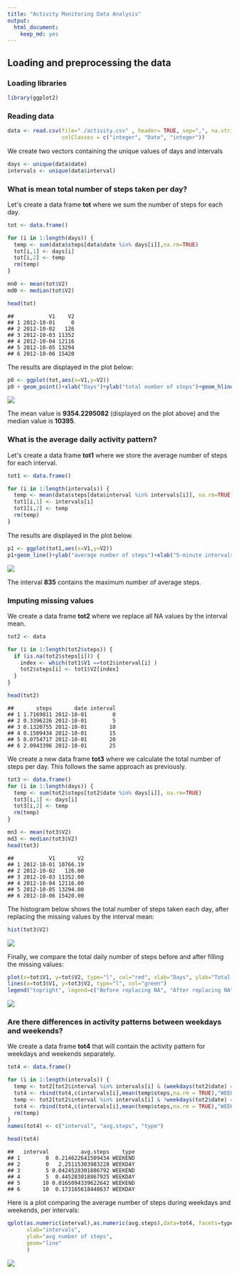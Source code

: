 ```yaml
---
title: "Activity Monitoring Data Analysis"
output: 
  html_document: 
    keep_md: yes
---
```




## Loading and preprocessing the data

### Loading libraries 

```r
library(ggplot2)
```

### Reading data  


```r
data <- read.csv(file="./activity.csv" , header= TRUE, sep=",", na.strings="NA",
                 colClasses = c("integer", "Date", "integer"))
```

We create two vectors containing the unique values of days and intervals


```r
days <- unique(data$date)
intervals <- unique(data$interval)
```

### What is mean total number of steps taken per day?

Let's create a data frame **tot** where we sum the number of steps for each day.


```r
tot <- data.frame()

for (i in 1:length(days)) {
  temp <- sum(data$steps[data$date %in% days[i]],na.rm=TRUE)
  tot[i,1] <- days[i]
  tot[i,2] <- temp
  rm(temp)
}

mn0 <- mean(tot$V2)
md0 <- median(tot$V2)

head(tot)
```

```
##           V1    V2
## 1 2012-10-01     0
## 2 2012-10-02   126
## 3 2012-10-03 11352
## 4 2012-10-04 12116
## 5 2012-10-05 13294
## 6 2012-10-06 15420
```

The results are displayed in the plot below:


```r
p0 <- ggplot(tot,aes(x=V1,y=V2))
p0 + geom_point()+xlab("Days")+ylab("total number of steps")+geom_hline(yintercept=mn0, col="red")
```

![](PA1_template_files/figure-html/unnamed-chunk-5-1.png)<!-- -->
 
The mean value is **9354.2295082** (displayed on the plot above) and the median value is **10395**.
  
### What is the average daily activity pattern?

Let's create a data frame **tot1** where we store the average number of steps for each interval.



```r
tot1 <- data.frame()

for (i in 1:length(intervals)) {
  temp <- mean(data$steps[data$interval %in% intervals[i]], na.rm=TRUE)
  tot1[i,1] <- intervals[i]
  tot1[i,2] <- temp
  rm(temp)
}
```

The results are displayed in the plot below.


```r
p1 <- ggplot(tot1,aes(x=V1,y=V2))
p1+geom_line()+ylab("average number of steps")+xlab("5-minute intervals")+geom_vline(xintercept=intervals[which.max(tot1$V2)],col="red")
```

![](PA1_template_files/figure-html/unnamed-chunk-7-1.png)<!-- -->

The interval **835** contains the maximum number of average steps.
  
### Imputing missing values

We create a data frame **tot2** where we replace all NA values by the interval mean.


```r
tot2 <- data

for (i in 1:length(tot2$steps)) {
  if (is.na(tot2$steps[i])) {
    index <- which(tot1$V1 ==tot2$interval[i] )
    tot2$steps[i] <- tot1$V2[index] 
  }
}

head(tot2)
```

```
##       steps       date interval
## 1 1.7169811 2012-10-01        0
## 2 0.3396226 2012-10-01        5
## 3 0.1320755 2012-10-01       10
## 4 0.1509434 2012-10-01       15
## 5 0.0754717 2012-10-01       20
## 6 2.0943396 2012-10-01       25
```

We create a new data frame **tot3** where we calculate the total number of steps per day. 
This follows the same approach as previously.


```r
tot3 <- data.frame()
for (i in 1:length(days)) {
  temp <- sum(tot2$steps[tot2$date %in% days[i]], na.rm=TRUE)
  tot3[i,1] <- days[i]
  tot3[i,2] <- temp
  rm(temp)
}

mn3 <- mean(tot3$V2)
md3 <- median(tot3$V2)
head(tot3)
```

```
##           V1       V2
## 1 2012-10-01 10766.19
## 2 2012-10-02   126.00
## 3 2012-10-03 11352.00
## 4 2012-10-04 12116.00
## 5 2012-10-05 13294.00
## 6 2012-10-06 15420.00
```

The histogram below shows the total number of steps taken each day, after replacing the missing values by the interval mean: 


```r
hist(tot3$V2)
```

![](PA1_template_files/figure-html/unnamed-chunk-10-1.png)<!-- -->

Finally, we compare the total daily number of steps before and after filling the missing values:


```r
plot(x=tot$V1, y=tot$V2, type="l", col="red", xlab="Days", ylab="Total daily number of steps")
lines(x=tot3$V1, y=tot3$V2, type="l", col="green")
legend("topright", legend=c("Before replacing NA", "After replacing NA"), fill=c("red","green"),col=c("red","green"))
```

![](PA1_template_files/figure-html/unnamed-chunk-11-1.png)<!-- -->

### Are there differences in activity patterns between weekdays and weekends?

We create a data frame **tot4** that will contain the activity pattern for weekdays and weekends separately.


```r
tot4 <- data.frame()

for (i in 1:length(intervals)) {
  temp <- tot2[tot2$interval %in% intervals[i] & (weekdays(tot2$date) =="Saturday" | weekdays(tot2$date) =="Sunday"),]
  tot4 <- rbind(tot4,c(intervals[i],mean(temp$steps,na.rm = TRUE),"WEEKEND"))
  temp <- tot2[tot2$interval %in% intervals[i] & !weekdays(tot2$date) =="Saturday" & !weekdays(tot2$date) =="Sunday",]
  tot4 <- rbind(tot4,c(intervals[i],mean(temp$steps,na.rm = TRUE),"WEEKDAY"))
  rm(temp)
}
names(tot4) <- c("interval", "avg.steps", "type")

head(tot4)
```

```
##   interval          avg.steps    type
## 1        0  0.214622641509434 WEEKEND
## 2        0   2.25115303983228 WEEKDAY
## 3        5 0.0424528301886792 WEEKEND
## 4        5  0.445283018867925 WEEKDAY
## 5       10 0.0165094339622642 WEEKEND
## 6       10  0.173165618448637 WEEKDAY
```

Here is a plot comparing the average number of steps during weekdays and weekends, per intervals:


```r
qplot(as.numeric(interval),as.numeric(avg.steps),data=tot4, facets=type~.,
      xlab="intervals",
      ylab="avg number of steps",
      geom="line"
      )
```

![](PA1_template_files/figure-html/unnamed-chunk-13-1.png)<!-- -->
